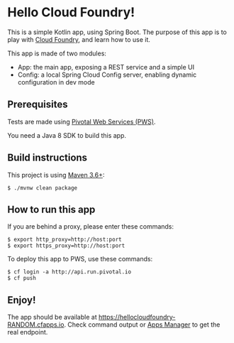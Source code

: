 # Hello Cloud Foundry!

This is a simple Kotlin app, using Spring Boot.
The purpose of this app is to play with [Cloud Foundry](https://www.cloudfoundry.org), and learn how to use it.

This app is made of two modules:
 - App: the main app, exposing a REST service and a simple UI
 - Config: a local Spring Cloud Config server, enabling dynamic configuration in dev mode

## Prerequisites

Tests are made using [Pivotal Web Services (PWS)](https://run.pivotal.io).

You need a Java 8 SDK to build this app.

## Build instructions

This project is using [Maven 3.6+](http://maven.apache.org):
    
    $ ./mvnw clean package

## How to run this app

If you are behind a proxy, please enter these commands:
    
    $ export http_proxy=http://host:port
    $ export https_proxy=http://host:port

To deploy this app to PWS, use these commands:

    $ cf login -a http://api.run.pivotal.io
    $ cf push

## Enjoy!

The app should be available at https://hellocloudfoundry-RANDOM.cfapps.io.
Check command output or [Apps Manager](https://console.run.pivotal.io) to get the real endpoint.
